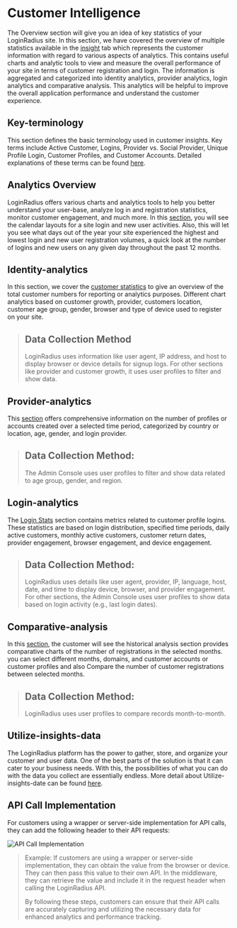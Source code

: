# Customer Intelligence

The Overview section will give you an idea of key statistics of your LoginRadius site. In this section, we have covered the overview of multiple statistics available in the [insight](https://adminconsole.loginradius.com/insights/overview) tab  which represents the customer information with regard to various aspects of analytics. This contains useful charts and analytic tools to view and measure the overall performance of your site in terms of customer registration and login. The information is aggregated and categorized into identity analytics, provider analytics, login analytics and comparative analysis. This analytics will be helpful to improve the overall application performance and understand the customer experience.

## Key-terminology
This section defines the basic terminology used in customer insights. Key terms include Active Customer, Logins, Provider vs. Social Provider, Unique Profile Login, Customer Profiles, and Customer Accounts. Detailed explanations of these terms can be found  [here](https://www.loginradius.com/docs/customer-intelligence/key-terminology).

## Analytics Overview
LoginRadius offers various charts and analytics tools to help you better understand your user-base, analyze log in and registration statistics, monitor customer engagement, and much more. In this [section](https://adminconsole.loginradius.com/insights/overview), you will see the calendar layouts for a site login and new user activities. Also, this will let you see what days out of the year your site experienced the highest and lowest login and new user registration volumes, a quick look at the number of logins and new users on any given day throughout the past 12 months.

## Identity-analytics
In this section, we cover the [customer statistics](https://adminconsole.loginradius.com/insights/identity-analytics/customer-stats) to give an overview of the total customer numbers for reporting or analytics purposes. Different chart analytics based on customer growth, provider, customers location, customer age group, gender, browser and type of device used to register on your site.

> ## Data Collection Method
> LoginRadius uses information like user agent, IP address, and host to display browser or device details for signup logs. For other sections like provider and customer growth, it uses user profiles to filter and show data.

## Provider-analytics
This [section](https://adminconsole.loginradius.com/insights/provider-analytics/daily-distribution) offers comprehensive information on the number of profiles or accounts created over a selected time period, categorized by country or location, age, gender, and login provider.

> ## Data Collection Method:
> The Admin Console uses user profiles to filter and show data related to age group, gender, and region.

## Login-analytics
The [Login Stats](https://adminconsole.loginradius.com/insights/login-analytics/login-stats) section contains metrics related to customer profile logins. These statistics are based on login distribution, specified time periods, daily active customers, monthly active customers, customer return dates, provider engagement, browser engagement, and device engagement.

> ## Data Collection Method:
> LoginRadius uses details like user agent, provider, IP, language, host, date, and time to display device, browser, and provider engagement. For other sections, the Admin Console uses user profiles to show data based on login activity (e.g., last login dates).

## Comparative-analysis
In this [section](https://adminconsole.loginradius.com/insights/comparative-analytics/month-comparision), the customer will see the historical analysis section provides comparative charts of the number of registrations in the selected months. you can select different months, domains, and customer accounts or customer profiles and also Compare the number of customer registrations between selected months.

> ## Data Collection Method:
> LoginRadius uses user profiles to compare records month-to-month.

## Utilize-insights-data
The LoginRadius platform has the power to gather, store, and organize your customer and user data. One of the best parts of the solution is that it can cater to your business needs. With this, the possibilities of what you can do with the data you collect are essentially endless. More detail about Utilize-insights-date can be found [here](https://www.loginradius.com/docs/customer-intelligence/utilize-insights-data/).

## API Call Implementation
For customers using a wrapper or server-side implementation for API calls, they can add the following header to their API requests:

![API Call Implementation](https://apidocs.lrcontent.com/images/pasted-image-0-12_157379079266526493a24f38.41387561.png "API Call Implementation")

> Example:
> If customers are using a wrapper or server-side implementation, they can obtain the value from the browser or device. They can then pass this value to their own API. In the middleware, they can retrieve the value and include it in the request header when calling the LoginRadius API.
>
> By following these steps, customers can ensure that their API calls are accurately capturing and utilizing the necessary data for enhanced analytics and performance tracking.


